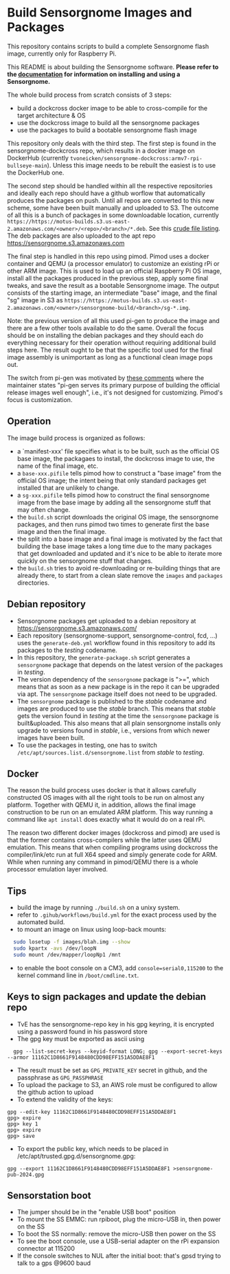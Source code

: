 # Build Sensorgnome Images and Packages

This repository contains scripts to build a complete Sensorgnome flash image,
currently only for Raspberry Pi.

This README is about building the Sensorgnome software.
__Please refer to the [documentation](https://docs.motus.org/sensorgnome-v2/)
for information on installing and using a Sensorgnome.__

The whole build process from scratch consists of 3 steps:

- build a dockcross docker image to be able to cross-compile for the target architecture & OS
- use the dockcross image to build all the sensorgnome packages
- use the packages to build a bootable sensorgnome flash image

This repository only deals with the third step. The first step is found in the
sensorgnome-dockcross repo, which results in a docker image on DockerHub
(currently `tvoneicken/sensorgnome-dockcross:armv7-rpi-bullseye-main`).
Unless this image needs to be rebuilt the easiest is to use the DockerHub one.

The second step should be handled within all the respective repositories and ideally each
repo should have a github worflow that automatically produces the packages on push.
Until all repos are converted to this new scheme, some have been built manually and
uploaded to S3.
The outcome of all this is a bunch of packages in some downloadable location, currently
`https://https://motus-builds.s3.us-east-2.amazonaws.com/<owner>/<repo>/<branch>/*.deb`.
See this [crude file listing](https://motus-builds.s3.us-east-2.amazonaws.com/index.html).
The deb packages are also uploaded to the apt repo
https://sensorgnome.s3.amazonaws.com

The final step is handled in this repo using pimod. Pimod uses a docker container and QEMU
(a processor emulator) to customize an existing rPi or other ARM image.
This is used to load up an official Raspberry Pi OS image, install all the packages
produced in the previous step, apply some final tweaks, and save the result as a
bootable Sensorgnome image.
The output consists of the starting image, an intermediate "base" image, and the final
"sg" image in S3 as
`https://https://motus-builds.s3.us-east-2.amazonaws.com/<owner>/sensorgnome-build/<branch>/sg-*.img`.

Note: the previous version of all this used pi-gen to produce the image and there are a
few other tools available to do the same. Overall the focus should be on installing the
debian packages and they should each do everything necessary for their operation without
requiring additional build steps here. The result ought to be that the specific tool used
for the final image assembly is unimportant as long as a functional clean image pops out.

The switch from pi-gen was motivated by
[these comments](https://github.com/RPi-Distro/pi-gen/issues/486)
where the maintainer states "pi-gen serves its primary purpose of building the official
release images well enough", i.e., it's not designed for customizing.
Pimod's focus is customization.

## Operation

The image build process is organized as follows:

- a `manifest-xxx' file specifies what is to be built, such as the official OS base image,
  the packagaes to install, the dockcross image to use, the name of the final image, etc.
- a `base-xxx.pifile` tells pimod how to construct a "base image" from the official OS image;
  the intent being that only standard packages get installed that are unlikely to change.
- a `sg-xxx.pifile` tells pimod how to construct the final sensorgnome image from the base
  image by adding all the sensorgnome stuff that may often change.
- the `build.sh` script downloads the original OS image, the sensorgnome packages, and
  then runs pimod two times to generate first the base image and then the final image.
- the split into a base image and a final image is motivated by the fact that building the
  base image takes a long time due to the many packages that get downloaded and updated
  and it's nice to be able to iterate more quickly on the sensorgnome stuff that changes.
- the `build.sh` tries to avoid re-downloading or re-building things that are already there,
  to start from a clean slate remove the `images` and `packages` directories.

## Debian repository

- Sensorgnome packages get uploaded to a debian repository at https://sensorgnome.s3.amazonaws.com/
- Each repository (sensorgnome-support, sensorgnome-control, fcd, ...) uses the `generate-deb.yml`
  workflow found in this repository to add its packages to the _testing_ codename.
- In this repository, the `generate-package.sh` script generates a `sensorgnome` package that
  depends on the latest version of the packages in _testing_.
- The version dependency of the `sensorgnome` package is ">=", which means that as soon as
  a new package is in the repo it can be upgraded via apt. The `sensorgnome` package itself does
  not need to be upgraded.
- The `sensorgnome` package is published to the _stable_ codename and images are produced to
  use the _stable_ branch. This means that _stable_ gets the version found in _testing_ at the
  time the `sensorgnome` package is built&uploaded. This also means that all plain sensorgnome
  installs only upgrade to versions found in _stable_, i.e., versions from which newer images
  have been built.
- To use the packages in testing, one has to switch `/etc/apt/sources.list.d/sensorgnome.list`
  from _stable_ to _testing_.

## Docker

The reason the build process uses docker is that it allows carefully constructed OS images with
all the right tools to be run on almost any platform. Together with QEMU it, in addition,
allows the final image construction to be run on an emulated ARM platform. This way running
a command like `apt install` does exactly what it would do on a real rPi.

The reason two different docker images (dockcross and pimod) are used is that the former
contains cross-compilers while the latter uses QEMU emulation. This means that when compiling
programs using dockcross the compiler/link/etc run at full X64 speed and simply generate code
for ARM. While when running any command in pimod/QEMU there is a whole processor emulation layer
involved.

## Tips

- build the image by running `./build.sh` on a unixy system.
- refer to `.gihub/workflows/build.yml` for the exact process used by the automated build.
- to mount an image on linux using loop-back mounts:

```bash
  sudo losetup -f images/blah.img --show
  sudo kpartx -avs /dev/loopN
  sudo mount /dev/mapper/loopNp1 /mnt
```

- to enable the boot console on a CM3, add `console=serial0,115200` to the kernel command line in `/boot/cmdline.txt`.

## Keys to sign packages and update the debian repo

- TvE has the sensorgnome-repo key in his gpg keyring, it is encrypted using a password found
  in his password store
- The gpg key must be exported as ascii using

``` text
  gpg --list-secret-keys --keyid-format LONG; gpg --export-secret-keys --armor 11162C1D8661F9148480CDD98EFF151A5DDAE8F1
```

- The result must be set as `GPG_PRIVATE_KEY` secret in github, and the passphrase as `GPG_PASSPHRASE`
- To upload the package to S3, an AWS role must be configured to allow the github action to upload
- To extend the validity of the keys:

```
gpg --edit-key 11162C1D8661F9148480CDD98EFF151A5DDAE8F1
gpg> expire
gpg> key 1
gpg> expire
gpg> save
```
- To export the public key, which needs to be placed in /etc/apt/trusted.gpg.d/sensorgnome.gpg:

```
gpg --export 11162C1D8661F9148480CDD98EFF151A5DDAE8F1 >sensorgnome-pub-2024.gpg
```

## Sensorstation boot

- The jumper should be in the "enable USB boot" position
- To mount the SS EMMC: run rpiboot, plug the micro-USB in, then power on the SS
- To boot the SS normally: remove the micro-USB then power on the SS
- To see the boot console, use a USB-serial adapter on the rPi expansion connector at 115200
- If the console switches to NUL after the initial boot: that's gpsd trying to talk to a
  gps @9600 baud
  
